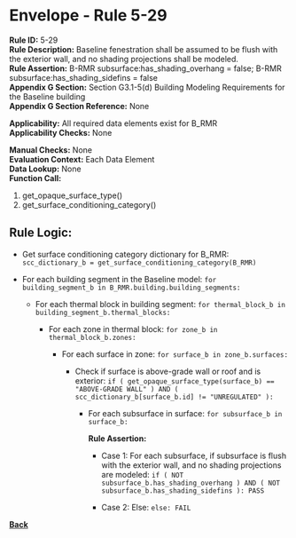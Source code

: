 
# Envelope - Rule 5-29  

**Rule ID:** 5-29  
**Rule Description:** Baseline fenestration shall be assumed to be flush with the exterior wall, and no shading projections shall be modeled.  
**Rule Assertion:** B-RMR subsurface:has_shading_overhang = false; B-RMR subsurface:has_shading_sidefins = false  
**Appendix G Section:** Section G3.1-5(d) Building Modeling Requirements for the Baseline building  
**Appendix G Section Reference:**  None  

**Applicability:** All required data elements exist for B_RMR  
**Applicability Checks:** None  

**Manual Checks:** None  
**Evaluation Context:**  Each Data Element  
**Data Lookup:** None  
**Function Call:**  

  1. get_opaque_surface_type()
  2. get_surface_conditioning_category()

## Rule Logic:

- Get surface conditioning category dictionary for B_RMR: `scc_dictionary_b = get_surface_conditioning_category(B_RMR)`

- For each building segment in the Baseline model: `for building_segment_b in B_RMR.building.building_segments:`

  - For each thermal block in building segment: `for thermal_block_b in building_segment_b.thermal_blocks:`

    - For each zone in thermal block: `for zone_b in thermal_block_b.zones:`

      - For each surface in zone: `for surface_b in zone_b.surfaces:`

        - Check if surface is above-grade wall or roof and is exterior: `if ( get_opaque_surface_type(surface_b) == "ABOVE-GRADE WALL" ) AND ( scc_dictionary_b[surface_b.id] != "UNREGULATED" ):`

          - For each subsurface in surface: `for subsurface_b in surface_b:`

            **Rule Assertion:**

            - Case 1: For each subsurface, if subsurface is flush with the exterior wall, and no shading projections are modeled: `if ( NOT subsurface_b.has_shading_overhang ) AND ( NOT subsurface_b.has_shading_sidefins ): PASS`

            - Case 2: Else: `else: FAIL`

**[Back](../_toc.md)**
